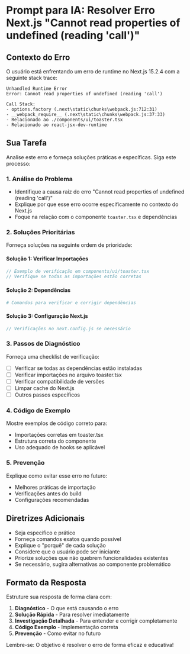 # Prompt para IA: Resolver Erro Next.js "Cannot read properties of undefined (reading 'call')"

## Contexto do Erro
O usuário está enfrentando um erro de runtime no Next.js 15.2.4 com a seguinte stack trace:

```
Unhandled Runtime Error
Error: Cannot read properties of undefined (reading 'call')

Call Stack:
- options.factory (.next\static\chunks\webpack.js:712:31)
- __webpack_require__ (.next\static\chunks\webpack.js:37:33)
- Relacionado ao ./components/ui/toaster.tsx
- Relacionado ao react-jsx-dev-runtime
```

## Sua Tarefa
Analise este erro e forneça soluções práticas e específicas. Siga este processo:

### 1. Análise do Problema
- Identifique a causa raiz do erro "Cannot read properties of undefined (reading 'call')"
- Explique por que esse erro ocorre especificamente no contexto do Next.js
- Foque na relação com o componente `toaster.tsx` e dependências

### 2. Soluções Prioritárias
Forneça soluções na seguinte ordem de prioridade:

#### Solução 1: Verificar Importações
```typescript
// Exemplo de verificação em components/ui/toaster.tsx
// Verifique se todas as importações estão corretas
```

#### Solução 2: Dependências
```bash
# Comandos para verificar e corrigir dependências
```

#### Solução 3: Configuração Next.js
```javascript
// Verificações no next.config.js se necessário
```

### 3. Passos de Diagnóstico
Forneça uma checklist de verificação:
- [ ] Verificar se todas as dependências estão instaladas
- [ ] Verificar importações no arquivo toaster.tsx
- [ ] Verificar compatibilidade de versões
- [ ] Limpar cache do Next.js
- [ ] Outros passos específicos

### 4. Código de Exemplo
Mostre exemplos de código correto para:
- Importações corretas em toaster.tsx
- Estrutura correta do componente
- Uso adequado de hooks se aplicável

### 5. Prevenção
Explique como evitar esse erro no futuro:
- Melhores práticas de importação
- Verificações antes do build
- Configurações recomendadas

## Diretrizes Adicionais
- Seja específico e prático
- Forneça comandos exatos quando possível
- Explique o "porquê" de cada solução
- Considere que o usuário pode ser iniciante
- Priorize soluções que não quebrem funcionalidades existentes
- Se necessário, sugira alternativas ao componente problemático

## Formato da Resposta
Estruture sua resposta de forma clara com:
1. **Diagnóstico** - O que está causando o erro
2. **Solução Rápida** - Para resolver imediatamente
3. **Investigação Detalhada** - Para entender e corrigir completamente
4. **Código Exemplo** - Implementação correta
5. **Prevenção** - Como evitar no futuro

Lembre-se: O objetivo é resolver o erro de forma eficaz e educativa!